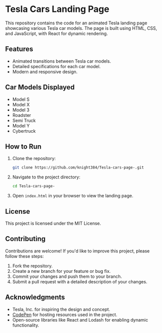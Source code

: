 # Tesla Cars Landing Page

This repository contains the code for an animated Tesla landing page showcasing various Tesla car models. The page is built using HTML, CSS, and JavaScript, with React for dynamic rendering.

## Features
- Animated transitions between Tesla car models.
- Detailed specifications for each car model.
- Modern and responsive design.

## Car Models Displayed
- Model S
- Model X
- Model 3
- Roadster
- Semi Truck
- Model Y
- Cybertruck

## How to Run
1. Clone the repository:
   ```bash
   git clone https://github.com/knight384/Tesla-cars-page-.git
   ```
2. Navigate to the project directory:
   ```bash
   cd Tesla-cars-page-
   ```
3. Open `index.html` in your browser to view the landing page.

## License
This project is licensed under the MIT License.

## Contributing
Contributions are welcome! If you'd like to improve this project, please follow these steps:

1. Fork the repository.
2. Create a new branch for your feature or bug fix.
3. Commit your changes and push them to your branch.
4. Submit a pull request with a detailed description of your changes.

## Acknowledgments
- Tesla, Inc. for inspiring the design and concept.
- [CodePen](https://codepen.io/) for hosting resources used in the project.
- Open-source libraries like React and Lodash for enabling dynamic functionality.
